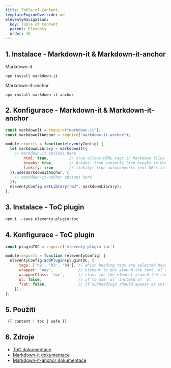 ```yaml
---
title: Table of Content
templateEngineOverride: md
eleventyNavigation:
  key: Table of Content
  parent: Eleventy
  order: 16
---
```

## 1. Instalace - Markdown-it & Markdown-it-anchor
Markdown-it
```hmtl
npm install markdown-it
```
Markdown-it-anchor
```hmtl
npm install markdown-it-anchor
```

## 2. Konfigurace - Markdown-it & Markdown-it-anchor
```js
const markdownIt = require("markdown-it");
const markdownItAnchor = require("markdown-it-anchor");

module.exports = function(eleventyConfig) {
  let markdownLibrary = markdownIt({
    // markdown-it options here
        html: true,         // true allows HTML tags in Markdown files
        breaks: true,       // breaks: true converts line breaks in Markdown to <br> in HTML
        linkify: true       // linkify: true autoconverts text URLs into anchor tags
  }).use(markdownItAnchor, {
    // markdown-it-anchor options here
  });
  eleventyConfig.setLibrary("md", markdownLibrary);
};
```
## 3. Instalace - ToC plugin
```html
npm i --save eleventy-plugin-toc
```
## 4. Konfigurace - ToC plugin
```js
const pluginTOC = require('eleventy-plugin-toc')

module.exports = function (eleventyConfig) {
  eleventyConfig.addPlugin(pluginTOC, {
      tags: ['h2', 'h3', 'h4'], // which heading tags are selected headings must each have an ID attribute
      wrapper: 'nav',           // element to put around the root `ol`/`ul`
      wrapperClass: 'toc',      // class for the element around the root `ol`/`ul`
      ul: false,                // if to use `ul` instead of `ol`
      flat: false,              // if subheadings should appear as child of parent or as a sibling
    });
};
```
## 5. Použití
```html
 {{ content | toc | safe }}
```
## 6. Zdroje
- [ToC dokumentace](https://github.com/jdsteinbach/eleventy-plugin-toc)
- [Markdown-it dokumentace](https://github.com/markdown-it/markdown-it)
- [Markdown-it-anchor dokumentace](https://github.com/valeriangalliat/markdown-it-anchor)